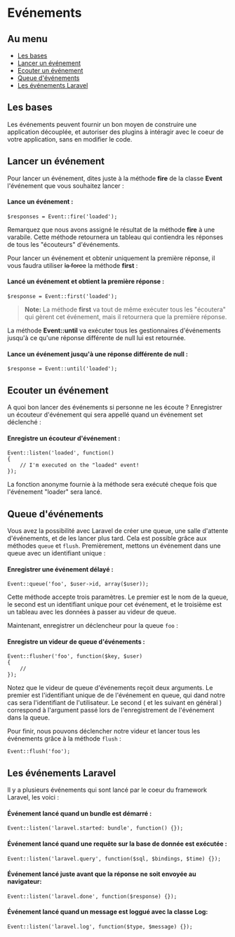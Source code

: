 # Evénements

## Au menu

- [Les bases](#the-basics)
- [Lancer un événement](#firing-events)
- [Ecouter un événement](#listening-to-events)
- [Queue d'événements](#queued-events)
- [Les événements Laravel](#laravel-events)

<a name="the-basics"></a>
## Les bases

Les événements peuvent fournir un bon moyen de construire une application découplée, et autoriser des plugins à intéragir avec le coeur de votre application, sans en modifier le code.

<a name="firing-events"></a>
## Lancer un événement

Pour lancer un événement, dites juste à la méthode **fire** de la classe **Event** l'événement que vous souhaitez lancer :

#### Lance un événement :

	$responses = Event::fire('loaded');

Remarquez que nous avons assigné le résultat de la méthode **fire** à une varabile. Cette méthode retournera un tableau qui contiendra les réponses de tous les "écouteurs" d'événements.

Pour lancer un événement et obtenir uniquement la première réponse, il vous faudra utiliser ~~la force~~ la méthode **first** :

#### Lancé un événement et obtient la première réponse :

	$response = Event::first('loaded');

> **Note:** La méthode **first** va tout de même exécuter tous les "écoutera" qui gèrent cet événement, mais il retournera que la première réponse.

La méthode **Event::until** va exécuter tous les gestionnaires d'événements jusqu'à ce qu'une réponse différente de null lui est retournée.

#### Lance un événement jusqu'à une réponse différente de null :

	$response = Event::until('loaded');

<a name="listening-to-events"></a>
## Ecouter un événement

A quoi bon lancer des événements si personne ne les écoute ? Enregistrer un écouteur d'événement  qui sera appellé quand un événement set déclenché :

#### Enregistre un écouteur d'événement :

	Event::listen('loaded', function()
	{
		// I'm executed on the "loaded" event!
	});

La fonction anonyme fournie à la méthode sera exécuté cheque fois que l'événement "loader" sera lancé.

<a name="queued-events"></a>
## Queue d'événements

Vous avez la possibilité avec Laravel de créer une queue, une salle d'attente d'événements, et de les lancer plus tard. Cela est possible grâce aux méthodes `queue` et `flush`. Premièrement, mettons un événement dans une queue avec un identifiant unique :

#### Enregistrer une événement délayé :

	Event::queue('foo', $user->id, array($user));

Cette méthode accepte trois paramètres. Le premier est le nom de la queue, le second est un identifiant unique pour cet événement, et le troisième est un tableau avec les données à passer au videur de queue.

Maintenant, enregistrer un déclencheur pour la queue `foo` :

#### Enregistre un videur de queue d'événements :

	Event::flusher('foo', function($key, $user)
	{
		//
	});

Notez que le videur de queue d'événements reçoit deux arguments. Le premier est l'identifiant unique de de l'événement en queue, qui dand notre cas sera l'identifiant de l'utilisateur. Le second ( et les suivant en général ) correspond à l'argument passé lors de l'enregistrement de l'événement dans la queue. 

Pour finir, nous pouvons déclencher notre videur et lancer tous les événements grâce à la méthode `flush` :

	Event::flush('foo');

<a name="laravel-events"></a>
## Les événements Laravel

Il y a plusieurs événements qui sont lancé par le coeur du framework Laravel, les voici :

#### Événement lancé quand un bundle est démarré :

	Event::listen('laravel.started: bundle', function() {});

#### Événement lancé quand une requête sur la base de donnée est exécutée :

	Event::listen('laravel.query', function($sql, $bindings, $time) {});

#### Événement lancé juste avant que la réponse ne soit envoyée au navigateur:

	Event::listen('laravel.done', function($response) {});

#### Événement lancé quand un message est loggué avec la classe Log:

	Event::listen('laravel.log', function($type, $message) {});